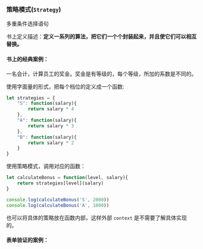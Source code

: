 ### 策略模式(`Strategy`)

多重条件选择语句

书上定义描述：**定义一系列的算法，把它们一个个封装起来，并且使它们可以相互替换。**

#### 书上的经典案例：

一名会计，计算员工的奖金。奖金是有等级的，每个等级，所加的系数是不同的。

使用字面量的形式，把每个档位的定义成一个函数:

```javascript
let strategies = {
    "S": function(salary){
        return salary * 4
    },
    "A": function(salary){
        return salary * 3
    },
    "B": function(salary){
        return salary * 2
    }
}
```

使用策略模式，调用对应的函数：

```javascript
let calculateBonus = function(level, salary){
    return strategies[level](salary)
}

console.log(calculateBonus('S', 2000))
console.log(calculateBonus('A', 1000))
```

也可以将具体的策略放在函数内部，这样外部 `context` 是不需要了解具体实现的。

#### 表单验证的案例：

